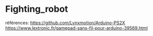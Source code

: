 # Fighting_robot

références: https://github.com/Lynxmotion/Arduino-PS2X
https://www.lextronic.fr/gamepad-sans-fil-pour-arduino-39569.html
